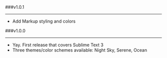 ###v1.0.1
___

* Add Markup styling and colors


###v1.0.0
___

* Yay. First release that covers Sublime Text 3
* Three themes/color schemes available: Night Sky, Serene, Ocean

